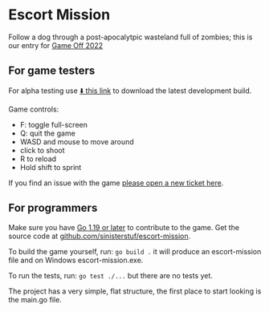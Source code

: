 # Escort Mission

Follow a dog through a post-apocalytpic wasteland full of zombies; this is our entry for [Game Off 2022](https://itch.io/jam/game-off-2022)

## For game testers

For alpha testing use [⬇️ this link](https://nightly.link/sinisterstuf/escort-mission/workflows/build/main/escort-mission-bundle.zip) to download the latest development build.

Game controls:
- F: toggle full-screen
- Q: quit the game
- WASD and mouse to move around
- click to shoot
- R to reload 
- Hold shift to sprint

If you find an issue with the game [please open a new ticket here](https://github.com/sinisterstuf/escort-mission/issues).

## For programmers

Make sure you have [Go 1.19 or later](https://go.dev/) to contribute to the game.  Get the source code at [github.com/sinisterstuf/escort-mission](https://github.com/sinisterstuf/escort-mission).

To build the game yourself, run: `go build .` it will produce an escort-mission file and on Windows escort-mission.exe.

To run the tests, run: `go test ./...` but there are no tests yet.

The project has a very simple, flat structure, the first place to start looking is the main.go file.
